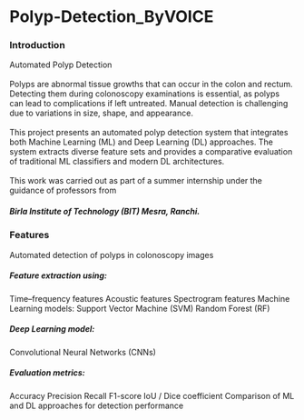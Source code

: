 # Polyp-Detection_ByVOICE
<h3>Introduction</h3>

Automated Polyp Detection
<br></br>
Polyps are abnormal tissue growths that can occur in the colon and rectum. Detecting them during colonoscopy examinations is essential, as polyps can lead to complications if left untreated. Manual detection is challenging due to variations in size, shape, and appearance.
<br></br>
This project presents an automated polyp detection system that integrates both Machine Learning (ML) and Deep Learning (DL) approaches. The system extracts diverse feature sets and provides a comparative evaluation of traditional ML classifiers and modern DL architectures.
<br></br>
This work was carried out as part of a summer internship under the guidance of professors from <h5>Birla Institute of Technology (BIT) Mesra, Ranchi.</h5>

<h3>Features</h3>
Automated detection of polyps in colonoscopy images
<h5>Feature extraction using:</h5>
Time–frequency features
Acoustic features
Spectrogram features
Machine Learning models:
Support Vector Machine (SVM)
Random Forest (RF)
<h5>Deep Learning model:</h5>
Convolutional Neural Networks (CNNs)
<h5>Evaluation metrics:</h5>
Accuracy
Precision
Recall
F1-score
IoU / Dice coefficient
Comparison of ML and DL approaches for detection performance

